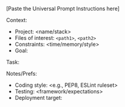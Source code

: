 [Paste the Universal Prompt Instructions here]

Context:
- Project: <name/stack>
- Files of interest: `<path1>`, `<path2>`
- Constraints: <time/memory/style>
- Goal: <what success looks like>

Task:
<your specific request>

Notes/Prefs:
- Coding style: <e.g., PEP8, ESLint ruleset>
- Testing: <framework/expectations>
- Deployment target: <if any>



